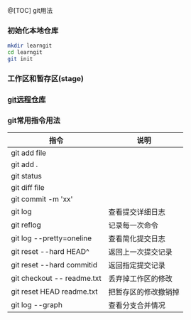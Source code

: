 @[TOC] git用法

### 初始化本地仓库

```bash
mkdir learngit
cd learngit
git init
```

### 工作区和暂存区(stage)

### [git远程仓库](https://www.liaoxuefeng.com/wiki/896043488029600/896954117292416)

### git常用指令用法

|指令|说明|
|---|---|
|git add file||
|git add .||
|git status||
|git diff file||
|git commit -m 'xx'||
|git log|查看提交详细日志|
|git reflog|记录每一次命令|
|git log --pretty=oneline|查看简化提交日志|
|git reset --hard HEAD^|返回上一次提交记录|
|git reset --hard commitid|返回指定提交记录|
|git checkout -- readme.txt|丢弃掉工作区的修改|
|git reset HEAD readme.txt|把暂存区的修改撤销掉|
|git log --graph|查看分支合并情况|
